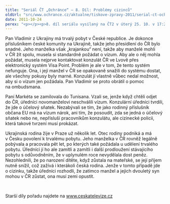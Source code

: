 ```yaml
---
title: "Seriál ČT „Ochránce“ – 8. Díl: Problémy cizinců"
oldUrl: "src/www.ochrance.cz/aktualne/tiskove-zpravy-2011/serial-ct-ochrance-8-dil-problemy-cizincu-1"
date: 2011-10-24
perex: "<p></p><p>8. díl seriálu vysílaný na ČT2 v úterý 25. 10. v 17:20 hod a v repríze ve středu 26. 10. v 9:35 se bude věnovat problémů cizinců, pro něž se Česká republika stala novým domovem. Pracují zde, platí daně, vychovávají své děti a mnohdy musí těžce bojovat s úřady. </p>"
---
```


<!-- imported from the old website -->

<p>Pan Vladimir z Ukrajiny má trvalý pobyt v České republice. Je dokonce příslušníkem české komunity na Ukrajině, takže jeho přesídlení do ČR bylo snadné. Jeho manželka však „krajankou“ není, takže aby manželé mohli v ČR žít spolu, musela si standardně požádat o vízum. Aby ale o něj mohla požádat, musela nejprve kontaktovat konzulát ČR ve Lvově přes elektronický systém Visa Point. Problém je ale v tom, že tento systém nefunguje. Ona, i její manžel v ČR se opakovaně snažili do systému dostat, ale všechny pokusy byly marné. Konzulát jí vlastně vůbec nedal možnost, aby si o vízum jen požádala. Pan Vladimír se proto obrátil o pomoc na ombudsmana. </p><p>Paní Markéta se zamilovala do Tunisana. Vzali se, jenže když chtěli odjet do ČR, úředníci novomanželovi neschválili vízum. Konzulární úředníci tvrdili, že jde o účelový sňatek. Nezabývali se tím, že jako rodinný příslušník občana EU má na vízum nárok, ani tím, že posoudit, zda se jedná o účelový sňatek nebo ne, nepřísluší pracovníkům konzulátu, ale cizinecké policii, která takové tvrzení musí prokázat.</p><p>Ukrajinská rodina žije v Praze už několik let. Otec rodiny podniká a má v Česku povolení k trvalému pobytu. Jeho manželka v ČR rovněž legálně pobývala a pracovala pět let, po kterých také požádala u udělení trvalého pobytu. Úředníci jí ho ale zamítli a zamítli i další prodloužení stávajícího pobytu s odůvodněním, že v uplynulém roce nevydělala dost peněz. Nezohlednili, že po narození dítěte, když zůstala na mateřské, se její příjem nutně snížil, což zažívá i kterákoli česká rodina. Jenže v tomto případě jde o cizinku, takže úředníci rozhodli, že zatímco manžel a jejich dvouletý syn mohou v ČR zůstat, ona musí zemi opustit.</p><p> </p><p>Starší díly pořadu najdete na <a title="Otevření do nového okna" href="http://www.ceskatelevize.cz/" target="_blank">www.ceskatelevize.cz</a> <img alt="" src="https://www.ochrance.cz/typo3/ext/od_linkdesc/icons/external.gif" class="od_linkdesc_icon_external" /> </p>

